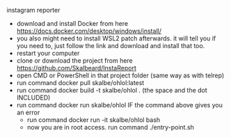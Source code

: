 instagram reporter

* download and install Docker from here https://docs.docker.com/desktop/windows/install/
* you also might need to install WSL2 patch afterwards. it will tell you if you need to, just follow the link and download and install that too.
* restart your computer
* clone or download the project from here https://github.com/Skalbeard/InstaReport
* open CMD or PowerShell in that project folder (same way as with telrep)
* run command		docker pull skalbe/ohlol:latest
* run command		docker build -t skalbe/ohlol .    (the space and the dot INCLUDED)
* run command		docker run skalbe/ohlol
IF the command above gives you an error
	* run command		 docker run -it skalbe/ohlol bash
	* now you are in root access. run command			 ./entry-point.sh
